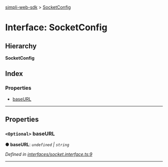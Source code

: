 [simpli-web-sdk](../README.md) > [SocketConfig](../interfaces/socketconfig.md)

# Interface: SocketConfig

## Hierarchy

**SocketConfig**

## Index

### Properties

* [baseURL](socketconfig.md#baseurl)

---

## Properties

<a id="baseurl"></a>

### `<Optional>` baseURL

**● baseURL**: *`undefined` \| `string`*

*Defined in [interfaces/socket.interface.ts:9](https://github.com/simplitech/simpli-web-sdk/blob/4ed922b/src/interfaces/socket.interface.ts#L9)*

___

